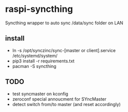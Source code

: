 # raspi-syncthing

Syncthing wrapper to auto sync /data/sync folder on LAN

## install

- ln -s /opt/synczinc/sync-[master or client].service /etc/systemd/system/
- pip3 install -r requirements.txt
- pacman -S syncthing

## TODO

- test syncmaster on kconfig
- zeroconf special annoucment for SYncMaster
- detect switch from/to master (and reset accordingly)
